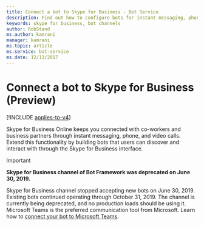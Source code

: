 ```yaml
---
title: Connect a bot to Skype for Business - Bot Service
description: Find out how to configure bots for instant messaging, phone, and video calls. Learn about Teams, an alternative to the deprecated Skype for Business channel.
keywords: skype for business, bot channels
author: RobStand
ms.author: kamrani
manager: kamrani
ms.topic: article
ms.service: bot-service
ms.date: 12/13/2017
---
```


# Connect a bot to Skype for Business (Preview)

[!INCLUDE [applies-to-v4](includes/applies-to-v4-current.md)]

Skype for Business Online keeps you connected with co-workers and business partners through instant messaging, phone, and video calls. Extend this functionality by building bots that users can discover and interact with through the Skype for Business interface.

> [!IMPORTANT]
> **Skype for Business channel of Bot Framework was deprecated on June 30, 2019.**
>
> Skype for Business channel stopped accepting new bots on June 30, 2019.  Existing bots continued operating through October 31, 2019.  The channel is currently being deprecated, and no production loads should be using it.  Microsoft Teams is the preferred communication tool from Microsoft.  Learn how to [connect your bot to Microsoft Teams](channel-connect-teams.md).
